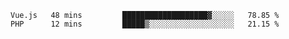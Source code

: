 <!--START_SECTION:waka-->

```text
Vue.js   48 mins         ███████████████████▓░░░░░   78.85 %
PHP      12 mins         █████▒░░░░░░░░░░░░░░░░░░░   21.15 %
```

<!--END_SECTION:waka-->
